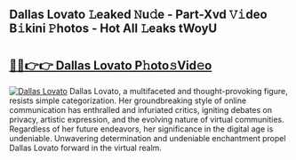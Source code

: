 ## Dallas Lovato 𝙻eaked 𝙽u𝚍e - Part-Xvd 𝚅𝚒deo B𝚒kini 𝙿hotos - Hot All 𝙻eaks tWoyU

# <h2><a href="http://ld1aea.urlbe.top/?page=Dallas+Lovato">🔗🔗👉👉 Dallas Lovato P𝚑oto𝚜Vid𝚎o</a></h2>

[![Dallas Lovato](https://i.imgur.com/eBuTRDB.gif)](http://ld1aea.urlbe.top/?page=Dallas+Lovato)
Dallas Lovato, a multifaceted and thought-provoking figure, resists simple categorization. Her groundbreaking style of online communication has enthralled and infuriated critics, igniting debates on privacy, artistic expression, and the evolving nature of virtual communities. Regardless of her future endeavors, her significance in the digital age is undeniable. Unwavering determination and undeniable enchantment propel Dallas Lovato forward in the virtual realm.
